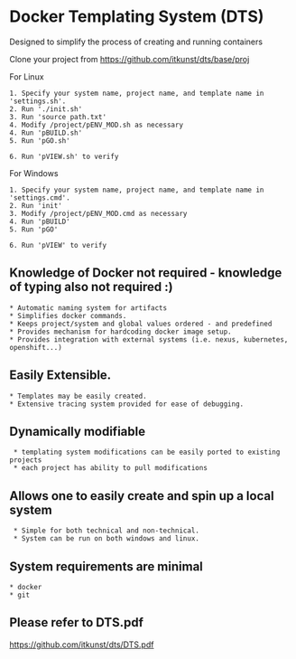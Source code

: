 # Docker Templating System (DTS)
Designed to simplify the process of creating and running containers

Clone your project from 
<https://github.com/itkunst/dts/base/proj>

For Linux
```
1. Specify your system name, project name, and template name in 'settings.sh'.
2. Run './init.sh'
3. Run 'source path.txt' 
4. Modify /project/pENV_MOD.sh as necessary
4. Run 'pBUILD.sh'
5. Run 'pGO.sh'

6. Run 'pVIEW.sh' to verify
```
For Windows
```
1. Specify your system name, project name, and template name in 'settings.cmd'.
2. Run 'init'
3. Modify /project/pENV_MOD.cmd as necessary
4. Run 'pBUILD'
5. Run 'pGO'

6. Run 'pVIEW' to verify
```

## Knowledge of Docker not required - knowledge of typing also not required :)
```
* Automatic naming system for artifacts
* Simplifies docker commands.
* Keeps project/system and global values ordered - and predefined
* Provides mechanism for hardcoding docker image setup.
* Provides integration with external systems (i.e. nexus, kubernetes, openshift...)
```

## Easily Extensible.
```   
* Templates may be easily created.
* Extensive tracing system provided for ease of debugging.
```   
## Dynamically modifiable
```
 * templating system modifications can be easily ported to existing projects
 * each project has ability to pull modifications
```
## Allows one to easily create and spin up a local system
```
 * Simple for both technical and non-technical.
 * System can be run on both windows and linux.
```
## System requirements are minimal
```
* docker
* git
```

## Please refer to DTS.pdf
<https://github.com/itkunst/dts/DTS.pdf>

